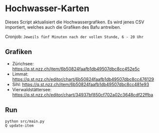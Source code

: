 # Hochwasser-Karten
Dieses Script aktualisiert die Hochwassergrafiken. Es wird jenes CSV importiert, welches auch die Grafiken des Bafu antreiben.  
  
Cronjob: `Jeweils fünf Minuten nach der vollen Stunde, 6 - 20 Uhr`

## Grafiken
* Zürichsee: https://q.st.nzz.ch/item/6b50824faafb1db49507dbc8cc452e5c
* Limmat: https://q.st.nzz.ch/editor/chart/6b50824faafb1db49507dbc8cc476129
* Sihl: https://q.st.nzz.ch/item/6b50824faafb1db49507dbc8cc481e93
* Vierwaldstättersee: https://q.st.nzz.ch/editor/chart/34937bf850cf702a02c3648cdf22ffba

## Run
`python src/main.py`  
`Q update-item`